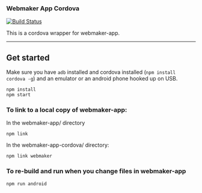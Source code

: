 ### Webmaker App Cordova

[![Build Status](https://travis-ci.org/mozilla/webmaker-app-cordova.svg)](https://travis-ci.org/mozilla/webmaker-app-cordova)

This is a cordova wrapper for webmaker-app.

---

## Get started

Make sure you have `adb` installed and cordova installed (`npm install cordova -g`) and an emulator or an android phone hooked up on USB.

```
npm install
npm start
```

### To link to a local copy of webmaker-app:

In the webmaker-app/ directory
```
npm link
```
In the webmaker-app-cordova/ directory:
```
npm link webmaker
```

### To re-build and run when you change files in webmaker-app
```
npm run android
```
